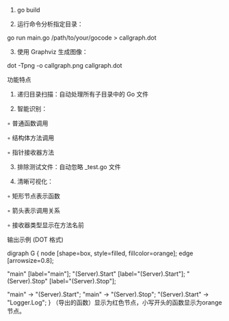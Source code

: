 
1. go build

2. 运行命令分析指定目录：

go run main.go /path/to/your/gocode > callgraph.dot


3. 使用 Graphviz 生成图像：

dot -Tpng -o callgraph.png callgraph.dot


功能特点

1. 递归目录扫描：自动处理所有子目录中的 Go 文件

2. 智能识别：

  ◦ 普通函数调用

  ◦ 结构体方法调用

  ◦ 指针接收器方法

3. 排除测试文件：自动忽略 _test.go 文件

4. 清晰可视化：

  ◦ 矩形节点表示函数

  ◦ 箭头表示调用关系

  ◦ 接收器类型显示在方法名前

输出示例 (DOT 格式)

digraph G {
  node [shape=box, style=filled, fillcolor=orange];
  edge [arrowsize=0.8];
  
  "main" [label="main"];
  "(Server).Start" [label="(Server).Start"];
  "(Server).Stop" [label="(Server).Stop"];
  
  "main" -> "(Server).Start";
  "main" -> "(Server).Stop";
  "(Server).Start" -> "Logger.Log";
}
（导出的函数）显示为红色节点，小写开头的函数显示为orange节点。
